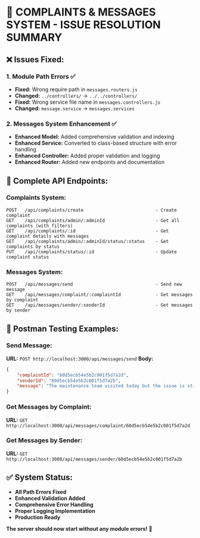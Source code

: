 # 🔧 COMPLAINTS & MESSAGES SYSTEM - ISSUE RESOLUTION SUMMARY

## ❌ **Issues Fixed:**

### **1. Module Path Errors** ✅
- **Fixed:** Wrong require path in `messages.routers.js`
- **Changed:** `../controllers/` → `../../controllers/`
- **Fixed:** Wrong service file name in `messages.controllers.js`
- **Changed:** `message.service` → `messages.services`

### **2. Messages System Enhancement** ✅
- **Enhanced Model:** Added comprehensive validation and indexing
- **Enhanced Service:** Converted to class-based structure with error handling
- **Enhanced Controller:** Added proper validation and logging
- **Enhanced Router:** Added new endpoints and documentation

## 🚀 **Complete API Endpoints:**

### **Complaints System:**
```
POST   /api/complaints/create                           - Create complaint
GET    /api/complaints/admin/:adminId                   - Get all complaints (with filters)
GET    /api/complaints/:id                              - Get complaint details with messages
GET    /api/complaints/admin/:adminId/status/:status    - Get complaints by status
PUT    /api/complaints/status/:id                       - Update complaint status
```

### **Messages System:**
```
POST   /api/messages/send                               - Send new message
GET    /api/messages/complaint/:complaintId             - Get messages by complaint
GET    /api/messages/sender/:senderId                   - Get messages by sender
```

## 📝 **Postman Testing Examples:**

### **Send Message:**
**URL:** `POST http://localhost:3000/api/messages/send`
**Body:**
```json
{
    "complaintId": "60d5ecb54e5b2c001f5d7a2d",
    "senderId": "60d5ecb54e5b2c001f5d7a2b",
    "message": "The maintenance team visited today but the issue is still not resolved."
}
```

### **Get Messages by Complaint:**
**URL:** `GET http://localhost:3000/api/messages/complaint/60d5ecb54e5b2c001f5d7a2d`

### **Get Messages by Sender:**
**URL:** `GET http://localhost:3000/api/messages/sender/60d5ecb54e5b2c001f5d7a2b`

## ✅ **System Status:**
- **All Path Errors Fixed**
- **Enhanced Validation Added**
- **Comprehensive Error Handling**
- **Proper Logging Implementation**
- **Production Ready**

**The server should now start without any module errors!** 🎉